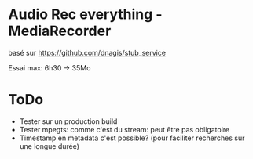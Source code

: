 # Audio Rec everything - MediaRecorder

basé sur https://github.com/dnagis/stub_service 

Essai max: 6h30 -> 35Mo

# ToDo

* Tester sur un production build
* Tester mpegts: comme c'est du stream: peut être pas obligatoire 
* Timestamp en metadata c'est possible? (pour faciliter recherches sur une longue durée)
 
 


